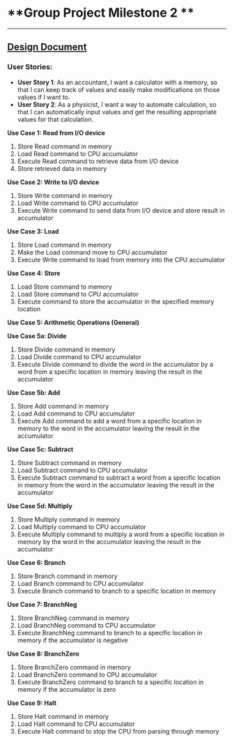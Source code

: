 # **Group Project Milestone 2 **


---


## **<span style="text-decoration:underline;">Design Document</span>**


### **User Stories**:



* **User Story 1**: As an accountant,  I want a calculator with a memory, so that I can keep track of values and easily make modifications on those values if I want to.
* **User Story 2**: As a physicist,  I want a way to automate calculation, so that I can automatically input values and get the resulting appropriate values for that calculation.

**Use Case 1: Read from I/O device**



1. Store Read command in memory
2. Load Read command to CPU accumulator
3. Execute Read command to retrieve data from I/O device
4. Store retrieved data in memory

**Use Case 2: Write to I/O device**



1. Store Write command in memory
2. Load Write command to CPU accumulator
3. Execute Write command to send data from I/O device and store result in accumulator

**Use Case 3: Load**



1. Store Load command in memory
2. Make the Load command move to CPU accumulator
3. Execute Write command to load from memory into the CPU accumulator

**Use Case 4: Store**



1. Load Store command to memory
2. Load Store command to CPU accumulator
3. Execute command to store the accumulator in the specified memory location

**Use Case 5: Arithmetic Operations (General)**

**Use Case 5a: Divide**



1. Store Divide command in memory
2. Load Divide command to CPU accumulator
3. Execute Divide command to divide the word in the accumulator by a word from a specific location in memory leaving the result in the accumulator

**Use Case 5b: Add**



1. Store Add command in memory
2. Load Add command to CPU accumulator
3. Execute Add command to add a word from a specific location in memory to the word in the accumulator leaving the result in the accumulator

**Use Case 5c: Subtract**



1. Store Subtract command in memory
2. Load Subtract command to CPU accumulator
3. Execute Subtract command to subtract a word from a specific location in memory from the word in the accumulator leaving the result in the accumulator

**Use Case 5d: Multiply**



1. Store Multiply command in memory
2. Load Multiply command to CPU accumulator
3. Execute Multiply command to multiply a word from a specific location in memory by the word in the accumulator leaving the result in the accumulator

**Use Case 6: Branch**



1. Store Branch command in memory
2. Load Branch command to CPU accumulator
3. Execute Branch command to branch to a specific location in memory

**Use Case 7: BranchNeg**



1. Store BranchNeg command in memory
2. Load BranchNeg command to CPU accumulator
3. Execute BranchNeg command to branch to a specific location in memory if the accumulator is negative

**Use Case 8: BranchZero**



1. Store BranchZero command in memory
2. Load BranchZero command to CPU accumulator
3. Execute BranchZero command to branch to a specific location in memory if the accumulator is zero

**Use Case 9: Halt**



1. Store Halt command in memory
2. Load Halt command to CPU accumulator
3. Execute Halt command to stop the CPU from parsing through memory
